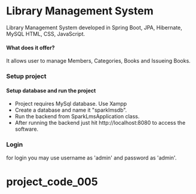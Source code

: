 # Library Management System
Library Management System developed in Spring Boot, JPA, Hibernate, MySQL HTML, CSS, JavaScript.

#### What does it offer?
It allows user to manage Members, Categories, Books and Issueing Books.

### Setup project
#### Setup database and run the project
 - Project requires MySql database. Use Xampp
 - Create a database and name it "sparklmsdb".
 - Run the backend from SparkLmsApplication class.
 - After running the backend just hit http://localhost:8080 to access the software.

### Login
for login you may use username as 'admin' and password as 'admin'.

# project_code_005
